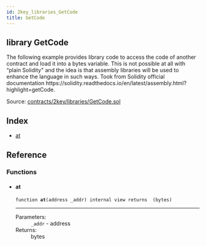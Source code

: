 ```yaml
---
id: 2key_libraries_GetCode
title: GetCode
---
```


<div class="contract-doc"><div class="contract"><h2 class="contract-header"><span class="contract-kind">library</span> GetCode</h2><p class="description">The following example provides library code to access the code of another contract and load it into a bytes variable. This is not possible at all with “plain Solidity&quot; and the idea is that assembly libraries will be used to enhance the language in such ways. Took from Solidity official documentation https://solidity.readthedocs.io/en/latest/assembly.html?highlight=getCode.</p><div class="source">Source: <a href="https://github.com/2keynet/web3-alpha/blob/v0.0.3/contracts/2key/libraries/GetCode.sol" target="_blank">contracts/2key/libraries/GetCode.sol</a></div></div><div class="index"><h2>Index</h2><ul><li><a href="2key_libraries_GetCode.html#at">at</a></li></ul></div><div class="reference"><h2>Reference</h2><div class="functions"><h3>Functions</h3><ul><li><div class="item function"><span id="at" class="anchor-marker"></span><h4 class="name">at</h4><div class="body"><code class="signature">function <strong>at</strong><span>(address _addr) </span><span>internal </span><span>view </span><span>returns  (bytes) </span></code><hr/><dl><dt><span class="label-parameters">Parameters:</span></dt><dd><div><code>_addr</code> - address</div></dd><dt><span class="label-return">Returns:</span></dt><dd>bytes</dd></dl></div></div></li></ul></div></div></div>
